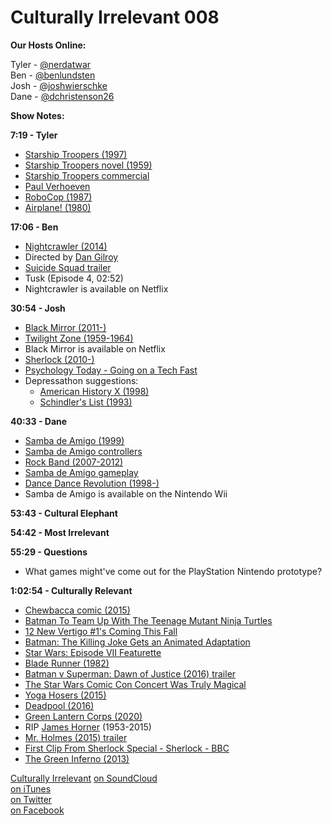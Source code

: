 # Culturally Irrelevant 008

**Our Hosts Online:**  

Tyler - [@nerdatwar]  
Ben - [@benlundsten]  
Josh - [@joshwierschke]  
Dane - [@dchristenson26]  

**Show Notes:**

**7:19 - Tyler**  
 - [Starship Troopers (1997)](http://www.imdb.com/title/tt0120201/)
 - [Starship Troopers novel (1959)](https://en.wikipedia.org/wiki/Starship_Troopers)
 - [Starship Troopers commercial](https://www.youtube.com/watch?v=SMTz9nIUkGc)
 - [Paul Verhoeven](http://www.imdb.com/name/nm0000682/)
 - [RoboCop (1987)](http://www.imdb.com/title/tt0093870/)
 - [Airplane! (1980)](http://www.imdb.com/title/tt0080339/)

**17:06 - Ben**  
 - [Nightcrawler (2014)](http://www.imdb.com/title/tt2872718/)
 - Directed by [Dan Gilroy](http://www.imdb.com/title/tt2872718/)
 - [Suicide Squad trailer](https://www.youtube.com/watch?v=PLLQK9la6Go)
 - Tusk (Episode 4, 02:52)
 - Nightcrawler is available on Netflix

**30:54 - Josh**  
 - [Black Mirror (2011-)](http://www.imdb.com/title/tt2085059/)
 - [Twilight Zone (1959-1964)](http://www.imdb.com/title/tt0052520/)
 - Black Mirror is available on Netflix
 - [Sherlock (2010-)](http://www.imdb.com/title/tt0052520/)
 - [Psychology Today - Going on a Tech Fast](https://www.psychologytoday.com/blog/people-in-nature/201210/going-tech-fast)
 - Depressathon suggestions:
     - [American History X (1998)](http://www.imdb.com/title/tt0120586/)
     - [Schindler's List (1993)](http://www.imdb.com/title/tt0108052/)

**40:33 - Dane**  
 - [Samba de Amigo (1999)](https://en.wikipedia.org/wiki/Samba_de_Amigo)
 - [Samba de Amigo controllers](http://cache.gawkerassets.com/assets/images/gizmodo/2009/06/23full.jpg)
 - [Rock Band (2007-2012)](https://en.wikipedia.org/wiki/Rock_Band)
 - [Samba de Amigo gameplay](https://www.youtube.com/watch?v=vw-t3ca0yQk)
 - [Dance Dance Revolution (1998-)](https://en.wikipedia.org/wiki/Dance_Dance_Revolution)
 - Samba de Amigo is available on the Nintendo Wii

**53:43 - Cultural Elephant**

**54:42 - Most Irrelevant**

**55:29 - Questions**
 - What games might've come out for the PlayStation Nintendo prototype?

**1:02:54 - Culturally Relevant**
 - [Chewbacca comic (2015)](http://www.slashfilm.com/star-wars-chewbacca-comic-book-series-announced-by-marvel-comic-con-2015/)
 - [Batman To Team Up With The Teenage Mutant Ninja Turtles](http://www.slashfilm.com/batman-teenage-mutant-ninja-turtles/)
 - [12 New Vertigo #1's Coming This Fall](http://www.vertigocomics.com/videos/dc-all-access-12-new-vertigo-1s-coming-this-fall)
 - [Batman: The Killing Joke Gets an Animated Adaptation](http://www.dccomics.com/blog/2015/07/10/batman-the-killing-joke-gets-an-animated-adaptation)
 - [Star Wars: Episode VII Featurette](http://www.imdb.com/video/imdb/vi3451171609)
 - [Blade Runner (1982)](http://www.imdb.com/title/tt0083658/)
 - [Batman v Superman: Dawn of Justice (2016) trailer](https://www.youtube.com/watch?v=0WWzgGyAH6Y)
 - [The Star Wars Comic Con Concert Was Truly Magical](http://www.slashfilm.com/star-wars-comic-con-concert/)
 - [Yoga Hosers (2015)](http://www.imdb.com/title/tt3838992/)
 - [Deadpool (2016)](http://www.imdb.com/title/tt3838992/)
 - [Green Lantern Corps (2020)](http://www.imdb.com/title/tt4120636/)
 - RIP [James Horner](http://www.imdb.com/name/nm0000035/) (1953-2015)
 - [Mr. Holmes (2015) trailer](https://www.youtube.com/watch?v=0G1lIBgk4PA)
 - [First Clip From Sherlock Special - Sherlock - BBC](https://www.youtube.com/watch?v=NEVgqykJjrg)
 - [The Green Inferno (2013)](http://www.imdb.com/title/tt2403021/)

[Culturally Irrelevant](http://www.culturallyirrelevant.com/)
[on SoundCloud](https://soundcloud.com/culturally-irrelevant)  
[on iTunes](https://itun.es/i6Lj4FQ)  
[on Twitter](https://twitter.com/cirrelevantpod)  
[on Facebook](https://www.facebook.com/culturallyirrelevant)  

[@nerdatwar]: http://twitter.com/nerdatwar
[@benlundsten]: http://twitter.com/benlundsten
[@joshwierschke]: http://twitter.com/joshwierschke
[@dchristenson26]: https://twitter.com/dchristenson26
